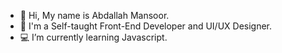 - 👋 Hi, My name is Abdallah Mansoor.
- 🚀 I'm a Self-taught Front-End Developer and UI/UX Designer.
- 💻 I’m currently learning Javascript.

<!---
Abdallah-Mansoor/Abdallah-Mansoor is a ✨ special ✨ repository because its `README.md` (this file) appears on your GitHub profile.
You can click the Preview link to take a look at your changes.
--->
